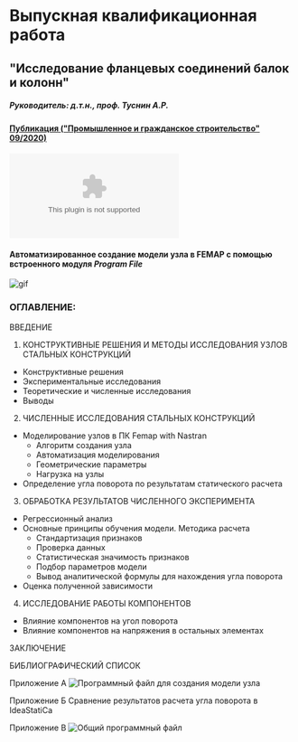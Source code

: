 # Выпускная квалификационная работа
## "Исследование фланцевых соединений балок и колонн"

##### Руководитель: д.т.н., проф. Туснин А.Р.

#### [Публикация ("Промышленное и гражданское строительство" 09/2020)](https://www.elibrary.ru/item.asp?id=44031405)

#### ![Презентация с защиты](https://github.com/platonovaleria/M.Eng._dissertation/blob/master/presentation.pptx)

#### Автоматизированное создание модели узла в FEMAP с помощью встроенного модуля *Program File*
![gif](https://github.com/platonovaleria/M.Eng._dissertation/blob/master/auto_joint.gif)


### ОГЛАВЛЕНИЕ:

ВВЕДЕНИЕ

1. КОНСТРУКТИВНЫЕ РЕШЕНИЯ И МЕТОДЫ ИССЛЕДОВАНИЯ УЗЛОВ СТАЛЬНЫХ КОНСТРУКЦИЙ
  * Конструктивные решения
  * Экспериментальные исследования
  * Теоретические и численные исследования
  * Выводы

2. ЧИСЛЕННЫЕ ИССЛЕДОВАНИЯ СТАЛЬНЫХ КОНСТРУКЦИЙ
  * Моделирование узлов в ПК Femap with Nastran
    * Алгоритм создания узла
    * Автоматизация моделирования
    * Геометрические параметры
    * Нагрузка на узлы
  * Определение угла поворота по результатам статического расчета
  
3. ОБРАБОТКА РЕЗУЛЬТАТОВ ЧИСЛЕННОГО ЭКСПЕРИМЕНТА
  * Регрессионный анализ
  * Основные принципы обучения модели. Методика расчета
    * Стандартизация признаков
    * Проверка данных
    *	Статистическая значимость признаков
    *	Подбор параметров модели
    *	Вывод аналитической формулы для нахождения угла поворота
  *	Оценка полученной зависимости
  
4. ИССЛЕДОВАНИЕ РАБОТЫ КОМПОНЕНТОВ
  *	Влияние компонентов на угол поворота
  *	Влияние компонентов на напряжения в остальных элементах
  
ЗАКЛЮЧЕНИЕ

БИБЛИОГРАФИЧЕСКИЙ СПИСОК

Приложение А ![Программный файл для создания модели узла](https://github.com/platonovaleria/M.Eng._dissertation/blob/master/build_model_FEMAP.pro)

Приложение Б Сравнение результатов расчета угла поворота в IdeaStatiCa

Приложение В ![Общий программный файл](https://github.com/platonovaleria/M.Eng._dissertation/blob/master/Master_degree.ipynb)

